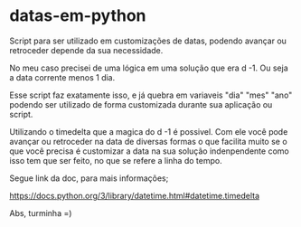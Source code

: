 # datas-em-python
Script para ser utilizado em customizações de datas, podendo avançar ou retroceder depende da sua necessidade.

No meu caso precisei de uma lógica em uma solução que era d -1. Ou seja a data corrente menos 1 dia.

Esse script faz exatamente isso, e já quebra em variaveis "dia" "mes" "ano" podendo ser utilizado de forma customizada durante sua aplicação ou script.

Utilizando o timedelta que a magica do d -1 é possivel. Com ele você pode avançar ou retroceder na data de diversas formas o que facilita muito se o que você precisa é customizar a data na sua solução indenpendente como isso tem que ser feito, no que se refere a linha do tempo. 

Segue link da doc, para mais informações;

https://docs.python.org/3/library/datetime.html#datetime.timedelta

Abs, turminha =)
